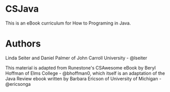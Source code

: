 # CSJava
This is an eBook curriculum for How to Programing in Java.

# Authors
Linda Seiter and Daniel Palmer of John Carroll University - @lseiter

This material is adapted from Runestone's CSAwesome eBook by Beryl Hoffman of Elms College - @bhoffman0, which itself is an adaptation of the Java Review ebook written by Barbara Ericson of University of Michigan - @ericsonga

